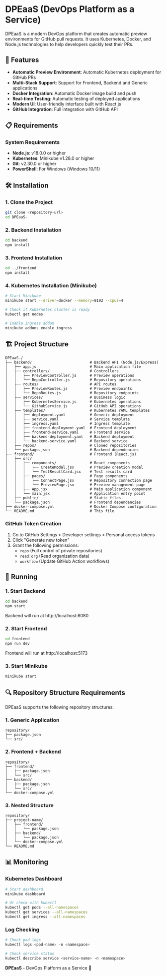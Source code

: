 # DPEaaS (DevOps Platform as a Service)

DPEaaS is a modern DevOps platform that creates automatic preview environments for GitHub pull requests. It uses Kubernetes, Docker, and Node.js technologies to help developers quickly test their PRs.

## 🚀 Features

- **Automatic Preview Environment**: Automatic Kubernetes deployment for GitHub PRs
- **Multi-Stack Support**: Support for Frontend, Backend and Generic applications
- **Docker Integration**: Automatic Docker image build and push
- **Real-time Testing**: Automatic testing of deployed applications
- **Modern UI**: User-friendly interface built with React.js
- **GitHub Integration**: Full integration with GitHub API

## 📋 Requirements

### System Requirements
- **Node.js**: v18.0.0 or higher
- **Kubernetes**: Minikube v1.28.0 or higher
- **Git**: v2.30.0 or higher
- **PowerShell**: For Windows (Windows 10/11)

## 🛠️ Installation

### 1. Clone the Project
```bash
git clone <repository-url>
cd DPEaaS-
```

### 2. Backend Installation
```bash
cd backend
npm install
```

### 3. Frontend Installation
```bash
cd ../frontend
npm install
```

### 4. Kubernetes Installation (Minikube)
```bash
# Start Minikube
minikube start --driver=docker --memory=8192 --cpus=4

# Check if Kubernetes cluster is ready
kubectl get nodes

# Enable Ingress addon
minikube addons enable ingress
```

## 🏗️ Project Structure

```
DPEaaS-/
├── backend/                          # Backend API (Node.js/Express)
│   ├── app.js                        # Main application file
│   ├── controllers/                  # Controllers
│   │   ├── PreviewController.js      # Preview operations
│   │   └── RepoController.js         # Repository operations
│   ├── routes/                       # API routes
│   │   ├── PreviewRoutes.js          # Preview endpoints
│   │   └── RepoRoutes.js             # Repository endpoints
│   ├── services/                     # Business logic
│   │   ├── KubernetesService.js      # Kubernetes operations
│   │   └── GithubService.js          # GitHub API operations
│   ├── templates/                    # Kubernetes YAML templates
│   │   ├── deployment.yaml           # Generic deployment
│   │   ├── service.yaml              # Service template
│   │   ├── ingress.yaml              # Ingress template
│   │   ├── frontend-deployment.yaml  # Frontend deployment
│   │   ├── frontend-service.yaml     # Frontend service
│   │   ├── backend-deployment.yaml   # Backend deployment
│   │   └── backend-service.yaml      # Backend service
│   ├── repos/                        # Cloned repositories
│   └── package.json                  # Backend dependencies
├── frontend/                         # Frontend (React.js)
│   ├── src/
│   │   ├── components/               # React components
│   │   │   ├── CreateModal.jsx       # Preview creation modal
│   │   │   └── TestResultCard.jsx    # Test results card
│   │   ├── pages/                    # Page components
│   │   │   ├── ConnectPage.jsx       # Repository connection page
│   │   │   └── PreviewPage.jsx       # Preview management page
│   │   ├── App.jsx                   # Main application component
│   │   └── main.jsx                  # Application entry point
│   ├── public/                       # Static files
│   └── package.json                  # Frontend dependencies
├── docker-compose.yml                # Docker Compose configuration
└── README.md                         # This file
```


### GitHub Token Creation

1. Go to GitHub Settings > Developer settings > Personal access tokens
2. Click "Generate new token"
3. Grant the following permissions:
   - `repo` (Full control of private repositories)
   - `read:org` (Read organization data)
   - `workflow` (Update GitHub Action workflows)

## 🚀 Running

### 1. Start Backend
```bash
cd backend
npm start
```

Backend will run at http://localhost:8080

### 2. Start Frontend
```bash
cd frontend
npm run dev
```

Frontend will run at http://localhost:5173

### 3. Start Minikube
```bash
minikube start
```

## 🔍 Repository Structure Requirements

DPEaaS supports the following repository structures:

### 1. Generic Application
```
repository/
├── package.json
└── src/
```

### 2. Frontend + Backend
```
repository/
├── frontend/
│   ├── package.json
│   └── src/
├── backend/
│   ├── package.json
│   └── src/
└── docker-compose.yml
```

### 3. Nested Structure
```
repository/
├── project-name/
│   ├── frontend/
│   │   └── package.json
│   ├── backend/
│   │   └── package.json
│   └── docker-compose.yml
└── README.md
```


## 📊 Monitoring

### Kubernetes Dashboard
```bash
# Start dashboard
minikube dashboard

# Or check with kubectl
kubectl get pods --all-namespaces
kubectl get services --all-namespaces
kubectl get ingress --all-namespaces
```

### Log Checking
```bash
# Check pod logs
kubectl logs <pod-name> -n <namespace>

# Check service status
kubectl describe service <service-name> -n <namespace>
```


**DPEaaS** - DevOps Platform as a Service 🚀
